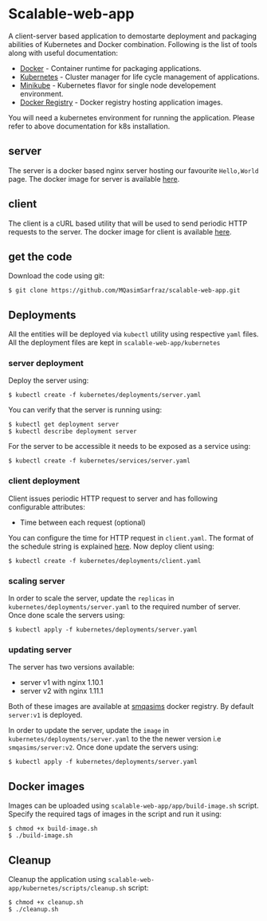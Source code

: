 # Scalable-web-app
A client-server based application to demostarte deployment and packaging abilities of Kubernetes and Docker combination. Following is the list of tools along with useful documentation:

- [Docker](https://docs.docker.com/) - Container runtime for packaging applications.
- [Kubernetes](https://kubernetes.io/docs/) - Cluster manager for life cycle management of applications.
- [Minikube](https://kubernetes.io/docs/getting-started-guides/minikube/) - Kubernetes flavor for single node developement environment. 
- [Docker Registry](https://hub.docker.com/u/smqasims/) - Docker registry hosting application images. 

You will need a kubernetes environment for running the application. Please refer to above documentation for k8s installation.

## server
The server is a docker based nginx server hosting our favourite ```Hello,World``` page. The docker image for server is available [here](https://hub.docker.com/r/smqasims/server/).
## client
The client is a cURL based utility that will be used to send periodic HTTP requests to the server. The docker image for client is available [here](https://hub.docker.com/r/smqasims/client/).

## get the code
Download the code using git:
```
$ git clone https://github.com/MQasimSarfraz/scalable-web-app.git
```

## Deployments
All the entities will be deployed via ```kubectl``` utility using respective ```yaml``` files. All the deployment files are kept in ```scalable-web-app/kubernetes```

### server deployment
Deploy the server using:
```
$ kubectl create -f kubernetes/deployments/server.yaml
```
You can verify that the server is running using:
```
$ kubectl get deployment server
$ kubectl describe deployment server
```
For the server to be accessible it needs to be exposed as a service using: 
```
$ kubectl create -f kubernetes/services/server.yaml
```

### client deployment
Client issues periodic HTTP request to server and has following configurable attributes:

- Time between each request (optional)

You can configure the time for HTTP request in ```client.yaml```. The format of the schedule string is explained [here](https://en.wikipedia.org/wiki/Cron). Now deploy client using:
```
$ kubectl create -f kubernetes/deployments/client.yaml
```

### scaling server
In order to scale the server, update the ```replicas``` in ```kubernetes/deployments/server.yaml``` to the required number of server. Once done scale the servers using:
```
$ kubectl apply -f kubernetes/deployments/server.yaml
```
### updating server
The server has two versions available:
- server v1 with nginx 1.10.1
- server v2 with nginx 1.11.1

Both of these images are available at [smqasims](https://hub.docker.com/u/smqasims/) docker registry. By default ```server:v1``` is deployed. 

In order to update the server, update the ```image``` in ```kubernetes/deployments/server.yaml``` to the the newer version i.e  ```smqasims/server:v2```. Once done update the servers using:
```
$ kubectl apply -f kubernetes/deployments/server.yaml
```
## Docker images
Images can be uploaded using ```scalable-web-app/app/build-image.sh``` script. Specify the required tags of images in the script and run it using:
```
$ chmod +x build-image.sh
$ ./build-image.sh
```
## Cleanup
Cleanup the application using ```scalable-web-app/kubernetes/scripts/cleanup.sh``` script:
```
$ chmod +x cleanup.sh
$ ./cleanup.sh
```
